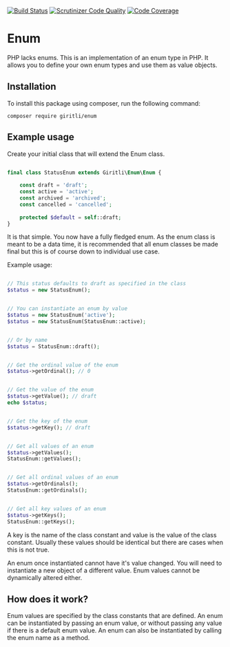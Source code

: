 [![Build Status](https://travis-ci.org/giritli/enum.svg)](https://travis-ci.org/giritli/enum)
[![Scrutinizer Code Quality](https://scrutinizer-ci.com/g/giritli/enum/badges/quality-score.png?b=master)](https://scrutinizer-ci.com/g/giritli/enum/?branch=master)
[![Code Coverage](https://scrutinizer-ci.com/g/giritli/enum/badges/coverage.png?b=master)](https://scrutinizer-ci.com/g/giritli/enum/?branch=master)

# Enum
PHP lacks enums. This is an implementation of an enum type in PHP. It allows you to define your own enum types and use them as value objects.

## Installation
To install this package using composer, run the following command:

    composer require giritli/enum

## Example usage
Create your initial class that will extend the Enum class.

```php

final class StatusEnum extends Giritli\Enum\Enum {
    
    const draft = 'draft';
    const active = 'active';
    const archived = 'archived';
    const cancelled = 'cancelled';
    
    protected $default = self::draft;
}

```

It is that simple. You now have a fully fledged enum. As the enum class is meant to be a data time, it is recommended that all enum classes be made final but this is of course down to individual use case.

Example usage:

```php

// This status defaults to draft as specified in the class
$status = new StatusEnum();


// You can instantiate an enum by value
$status = new StatusEnum('active');
$status = new StatusEnum(StatusEnum::active);


// Or by name
$status = StatusEnum::draft();


// Get the ordinal value of the enum
$status->getOrdinal(); // 0


// Get the value of the enum
$status->getValue(); // draft
echo $status;


// Get the key of the enum
$status->getKey(); // draft


// Get all values of an enum
$status->getValues();
StatusEnum::getValues();


// Get all ordinal values of an enum
$status->getOrdinals();
StatusEnum::getOrdinals();


// Get all key values of an enum
$status->getKeys();
StatusEnum::getKeys();


```

A key is the name of the class constant and value is the value of the class constant. Usually these values should be identical but there are cases when this is not true.

An enum once instantiated cannot have it's value changed. You will need to instantiate a new object of a different value. Enum values cannot be dynamically altered either.


## How does it work?
Enum values are specified by the class constants that are defined. An enum can be instantiated by passing an enum value, or without passing any value if there is a default enum value. An enum can also be instantiated by calling the enum name as a method.